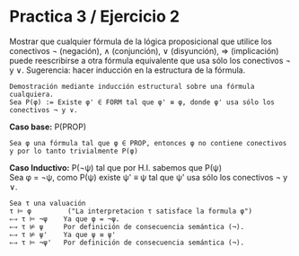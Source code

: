 # Practica 3 / Ejercicio 2
Mostrar que cualquier fórmula de la lógica proposicional que utilice los conectivos ¬ (negación), ∧ (conjunción), ∨ (disyunción), ⇒ (implicación) puede reescribirse a otra fórmula equivalente que usa sólo los conectivos ¬ y ∨. Sugerencia: hacer inducción en la estructura de la fórmula.
```
Demostración mediante inducción estructural sobre una fórmula cualquiera.
Sea P(φ) := Existe φ' ∈ FORM tal que φ' ≡ φ, donde φ' usa sólo los conectivos ¬ y ∨.
```
**Caso base:** P(PROP)
```
Sea φ una fórmula tal que φ ∈ PROP, entonces φ no contiene conectivos y por lo tanto trivialmente P(φ)
```
**Caso Inductivo:** P(¬ψ) tal que por H.I. sabemos que P(ψ)  
Sea φ = ¬ψ, como P(ψ) existe ψ' ≡ ψ tal que ψ' usa sólo los conectivos ¬ y ∨.
```
Sea τ una valuación
τ ⊨ φ         ("La interpretacion τ satisface la formula φ")
⇐⇒ τ ⊨ ¬ψ    Ya que φ = ¬ψ.
⇐⇒ τ ⊭ ψ     Por definición de consecuencia semántica (¬).
⇐⇒ τ ⊭ ψ'    Ya que ψ ≡ ψ'
⇐⇒ τ ⊨ ¬ψ'   Por definición de consecuencia semántica (¬).
```
